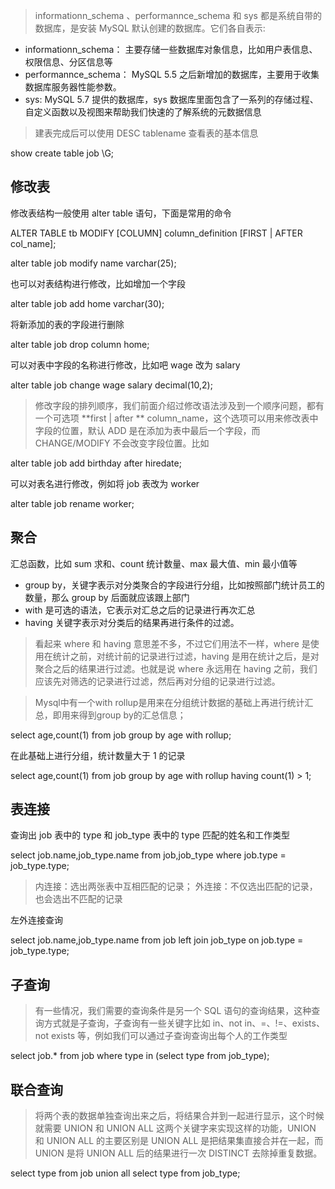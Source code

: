 > informationn_schema 、performannce_schema 和 sys 都是系统自带的数据库，是安装 MySQL 默认创建的数据库。它们各自表示:
- informationn_schema： 主要存储一些数据库对象信息，比如用户表信息、权限信息、分区信息等
- performannce_schema： MySQL 5.5 之后新增加的数据库，主要用于收集数据库服务器性能参数。
- sys: MySQL 5.7 提供的数据库，sys 数据库里面包含了一系列的存储过程、自定义函数以及视图来帮助我们快速的了解系统的元数据信息

> 建表完成后可以使用 DESC tablename 查看表的基本信息

show create table job \G;


## 修改表

修改表结构一般使用 alter table 语句，下面是常用的命令

ALTER TABLE tb MODIFY [COLUMN] column_definition [FIRST | AFTER col_name];

alter table job modify name varchar(25);

也可以对表结构进行修改，比如增加一个字段

alter table job add home varchar(30);

将新添加的表的字段进行删除

alter table job drop column home;

可以对表中字段的名称进行修改，比如吧 wage 改为 salary

alter table job change wage salary decimal(10,2);

>修改字段的排列顺序，我们前面介绍过修改语法涉及到一个顺序问题，都有一个可选项 **first | after ** column_name，这个选项可以用来修改表中字段的位置，默认 ADD 是在添加为表中最后一个字段，而 CHANGE/MODIFY 不会改变字段位置。比如

alter table job add birthday after hiredate;

可以对表名进行修改，例如将 job 表改为 worker

alter table job rename worker;

## 聚合

汇总函数，比如 sum 求和、count 统计数量、max 最大值、min 最小值等
- group by，关键字表示对分类聚合的字段进行分组，比如按照部门统计员工的数量，那么 group by 后面就应该跟上部门
- with 是可选的语法，它表示对汇总之后的记录进行再次汇总
- having 关键字表示对分类后的结果再进行条件的过滤。

> 看起来 where 和 having 意思差不多，不过它们用法不一样，where 是使用在统计之前，对统计前的记录进行过滤，having 是用在统计之后，是对聚合之后的结果进行过滤。也就是说 where 永远用在 having 之前，我们应该先对筛选的记录进行过滤，然后再对分组的记录进行过滤。

> Mysql中有一个with rollup是用来在分组统计数据的基础上再进行统计汇总，即用来得到group by的汇总信息；

select age,count(1) from job group by age with rollup;

在此基础上进行分组，统计数量大于 1 的记录

select age,count(1) from job group by age with rollup having count(1) > 1;

## 表连接

查询出 job 表中的 type 和 job_type 表中的 type 匹配的姓名和工作类型

select job.name,job_type.name from job,job_type where job.type = job_type.type;

>内连接：选出两张表中互相匹配的记录；
外连接：不仅选出匹配的记录，也会选出不匹配的记录

左外连接查询

select job.name,job_type.name from job left join job_type on job.type = job_type.type;

## 子查询

> 有一些情况，我们需要的查询条件是另一个 SQL 语句的查询结果，这种查询方式就是子查询，子查询有一些关键字比如 in、not in、=、!=、exists、not exists 等，例如我们可以通过子查询查询出每个人的工作类型

select job.* from job where type in (select type from job_type);

## 联合查询

>将两个表的数据单独查询出来之后，将结果合并到一起进行显示，这个时候就需要 UNION 和 UNION ALL 这两个关键字来实现这样的功能，UNION 和 UNION ALL 的主要区别是 UNION ALL 是把结果集直接合并在一起，而 UNION 是将 UNION ALL 后的结果进行一次 DISTINCT 去除掉重复数据。

select type from job union all select type from job_type;
